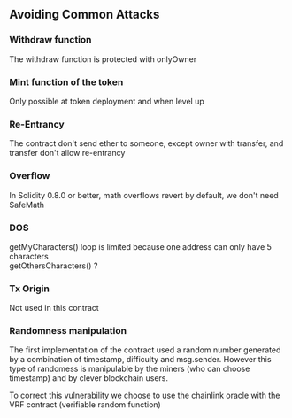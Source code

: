 ## Avoiding Common Attacks


### Withdraw function

The withdraw function is protected with onlyOwner


### Mint function of the token

Only possible at token deployment and when level up


### Re-Entrancy

The contract don't send ether to someone, except owner with transfer, and transfer don't allow re-entrancy


### Overflow

In Solidity 0.8.0 or better, math overflows revert by default, we don't need SafeMath


### DOS

getMyCharacters() loop is limited because one address can only have 5 characters  
getOthersCharacters() ?


### Tx Origin

Not used in this contract


### Randomness manipulation

The first implementation of the contract used a random number generated by a combination of timestamp, difficulty and msg.sender. However this type of randomess is manipulable by the miners (who can choose timestamp) and by clever blockchain users.

To correct this vulnerability we choose to use the chainlink oracle with the VRF contract (verifiable random function)

